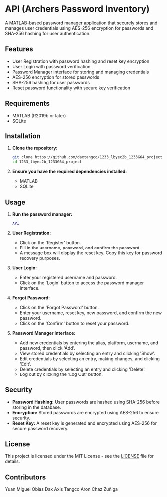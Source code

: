 # API (Archers Password Inventory)

A MATLAB-based password manager application that securely stores and manages user credentials using AES-256 encryption for passwords and SHA-256 hashing for user authentication.

## Features

- User Registration with password hashing and reset key encryption
- User Login with password verification
- Password Manager interface for storing and managing credentials
- AES-256 encryption for stored passwords
- SHA-256 hashing for user passwords
- Reset password functionality with secure key verification

## Requirements

- MATLAB (R2019b or later)
- SQLite

## Installation

1. **Clone the repository:**
    ```bash
    git clone https://github.com/daxtangco/1233_lbyec2b_1233G64_project.git
    cd 1233_lbyec2b_1233G64_project
    ```

2. **Ensure you have the required dependencies installed:**
    - MATLAB
    - SQLite

## Usage

1. **Run the password manager:**
    ```matlab
    API
    ```

2. **User Registration:**
    - Click on the 'Register' button.
    - Fill in the username, password, and confirm the password.
    - A message box will display the reset key. Copy this key for password recovery purposes.

3. **User Login:**
    - Enter your registered username and password.
    - Click on the 'Login' button to access the password manager interface.

4. **Forgot Password:**
    - Click on the 'Forgot Password' button.
    - Enter your username, reset key, new password, and confirm the new password.
    - Click on the 'Confirm' button to reset your password.

5. **Password Manager Interface:**
    - Add new credentials by entering the alias, platform, username, and password, then click 'Add'.
    - View stored credentials by selecting an entry and clicking 'Show'.
    - Edit credentials by selecting an entry, making changes, and clicking 'Edit'.
    - Delete credentials by selecting an entry and clicking 'Delete'.
    - Log out by clicking the 'Log Out' button.

## Security

- **Password Hashing:** User passwords are hashed using SHA-256 before storing in the database.
- **Encryption:** Stored passwords are encrypted using AES-256 to ensure security.
- **Reset Key:** A reset key is generated and encrypted using AES-256 for secure password recovery.

## License

This project is licensed under the MIT License - see the [LICENSE](LICENSE) file for details.

## Contributors
Yuan Miguel Obias
Dax Axis Tangco
Aron Chaz Zuñiga

